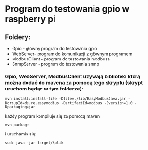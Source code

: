 # Program do testowania gpio w raspberry pi

## Foldery:

- Gpio - główny program do testowania gpio
- WebServer- program do komunikacji z głównym programem
- ModbusClient - program do testowania modbusa
- SnmpServer - program do testowania snmp

### Gpio, WebServer, ModbusClient używają biblioteki którą można dodać do mavena za pomocą tego skryptu (skrypt uruchom będąc w tym folderze):

`mvn install:install-file -Dfile=./lib/EasyModbusJava.jar -DgroupId=de.re.easymodbus -DartifactId=modbus -Dversion=1.0 -Dpackaging=jar`

każdy program kompiluje się za pomocą maven

`mvn package`

i uruchamia się:

`sudo java -jar target/$plik`
